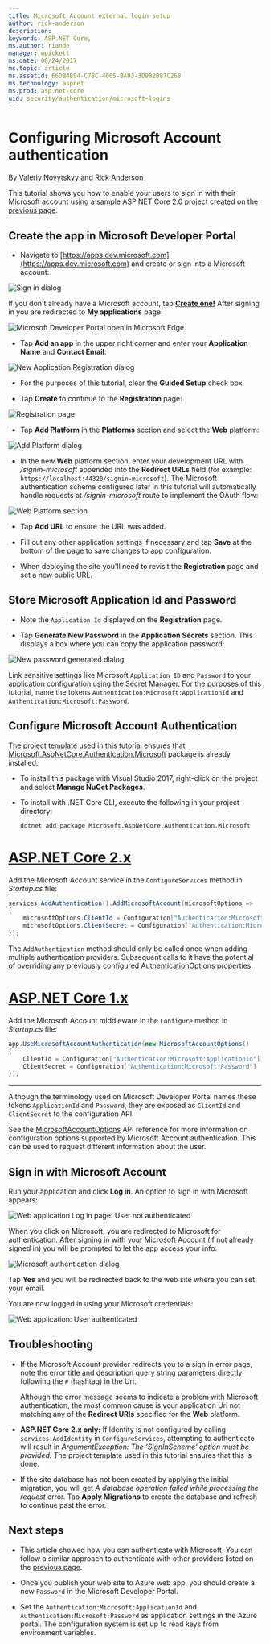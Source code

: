 ```yaml
---
title: Microsoft Account external login setup
author: rick-anderson
description: 
keywords: ASP.NET Core,
ms.author: riande
manager: wpickett
ms.date: 08/24/2017
ms.topic: article
ms.assetid: 66DB4B94-C78C-4005-BA03-3D982B87C268
ms.technology: aspnet
ms.prod: asp.net-core
uid: security/authentication/microsoft-logins
---
```

# Configuring Microsoft Account authentication

<a name=security-authentication-microsoft-logins></a>

By [Valeriy Novytskyy](https://github.com/01binary) and [Rick Anderson](https://twitter.com/RickAndMSFT)

This tutorial shows you how to enable your users to sign in with their Microsoft account using a sample ASP.NET Core 2.0 project created on the [previous page](index.md).

## Create the app in Microsoft Developer Portal

* Navigate to [https://apps.dev.microsoft.com](https://apps.dev.microsoft.com) and create or sign into a Microsoft account:

![Sign in dialog](index/_static/MicrosoftDevLogin.png)

If you don't already have a Microsoft account, tap **[Create one!](https://signup.live.com/signup?wa=wsignin1.0&rpsnv=13&ct=1478151035&rver=6.7.6643.0&wp=SAPI_LONG&wreply=https%3a%2f%2fapps.dev.microsoft.com%2fLoginPostBack&id=293053&aadredir=1&contextid=D70D4F21246BAB50&bk=1478151036&uiflavor=web&uaid=f0c3de863a914c358b8dc01b1ff49e85&mkt=EN-US&lc=1033&lic=1)** After signing in you are redirected to **My applications** page:

![Microsoft Developer Portal open in Microsoft Edge](index/_static/MicrosoftDev.png)

* Tap **Add an app** in the upper right corner and enter your **Application Name** and **Contact Email**:

![New Application Registration dialog](index/_static/MicrosoftDevAppCreate.png)

* For the purposes of this tutorial, clear the **Guided Setup** check box.

* Tap **Create** to continue to the **Registration** page:

![Registration page](index/_static/MicrosoftDevAppReg.png)

* Tap **Add Platform** in the **Platforms** section and select the **Web** platform:

![Add Platform dialog](index/_static/MicrosoftDevAppPlatform.png)

* In the new **Web** platform section, enter your development URL with */signin-microsoft* appended into the **Redirect URLs** field (for example: `https://localhost:44320/signin-microsoft`). The Microsoft authentication scheme configured later in this tutorial will automatically handle requests at */signin-microsoft* route to implement the OAuth flow:

![Web Platform section](index/_static/MicrosoftRedirectUri.png)

* Tap **Add URL** to ensure the URL was added.

* Fill out any other application settings if necessary and tap **Save** at the bottom of the page to save changes to app configuration.

* When deploying the site you'll need to revisit the **Registration** page and set a new public URL.

## Store Microsoft Application Id and Password

* Note the `Application Id` displayed on the **Registration** page.

* Tap **Generate New Password** in the **Application Secrets** section. This displays a box where you can copy the application password:

![New password generated dialog](index/_static/MicrosoftDevPassword.png)

Link sensitive settings like Microsoft `Application ID` and `Password` to your application configuration using the [Secret Manager](../../app-secrets.md). For the purposes of this tutorial, name the tokens `Authentication:Microsoft:ApplicationId` and `Authentication:Microsoft:Password`.

## Configure Microsoft Account Authentication

The project template used in this tutorial ensures that 
[Microsoft.AspNetCore.Authentication.Microsoft](https://www.nuget.org/packages/Microsoft.AspNetCore.Authentication.Microsoft) package is already installed.

* To install this package with Visual Studio 2017, right-click on the project and select **Manage NuGet Packages**.
* To install with .NET Core CLI, execute the following in your project directory:

   `dotnet add package Microsoft.AspNetCore.Authentication.Microsoft`

# [ASP.NET Core 2.x](#tab/aspnetcore2x)

Add the Microsoft Account service in the `ConfigureServices` method in *Startup.cs* file:

```csharp
services.AddAuthentication().AddMicrosoftAccount(microsoftOptions =>
{
    microsoftOptions.ClientId = Configuration["Authentication:Microsoft:ApplicationId"];
    microsoftOptions.ClientSecret = Configuration["Authentication:Microsoft:Password"];
});
```

The `AddAuthentication` method should only be called once when adding multiple authentication providers. Subsequent calls to it have the potential of overriding any previously configured [AuthenticationOptions](https://docs.microsoft.com/aspnet/core/api/microsoft.aspnetcore.builder.authenticationoptions) properties.

# [ASP.NET Core 1.x](#tab/aspnetcore1x)

Add the Microsoft Account middleware in the `Configure` method in *Startup.cs* file:

```csharp
app.UseMicrosoftAccountAuthentication(new MicrosoftAccountOptions()
{
    ClientId = Configuration["Authentication:Microsoft:ApplicationId"],
    ClientSecret = Configuration["Authentication:Microsoft:Password"]
});
```

---

Although the terminology used on Microsoft Developer Portal names these tokens `ApplicationId` and `Password`, they are exposed as `ClientId` and `ClientSecret` to the configuration API.

See the [MicrosoftAccountOptions](https://docs.microsoft.com/aspnet/core/api/microsoft.aspnetcore.builder.microsoftaccountoptions) API reference for more information on configuration options supported by Microsoft Account authentication. This can be used to request different information about the user.

## Sign in with Microsoft Account

Run your application and click **Log in**. An option to sign in with Microsoft appears:

![Web application Log in page: User not authenticated](index/_static/DoneMicrosoft.png)

When you click on Microsoft, you are redirected to Microsoft for authentication. After signing in with your Microsoft Account (if not already signed in) you will be prompted to let the app access your info:

![Microsoft authentication dialog](index/_static/MicrosoftLogin.png)

Tap **Yes** and you will be redirected back to the web site where you can set your email.

You are now logged in using your Microsoft credentials:

![Web application: User authenticated](index/_static/Done.png)

## Troubleshooting

* If the Microsoft Account provider redirects you to a sign in error page, note the error title and description query string parameters directly following the `#` (hashtag) in the Uri.

  Although the error message seems to indicate a problem with Microsoft authentication, the most common cause is your application Uri not matching any of the **Redirect URIs** specified for the **Web** platform.
* **ASP.NET Core 2.x only:** If Identity is not configured by calling `services.AddIdentity` in `ConfigureServices`, attempting to authenticate will result in *ArgumentException: The 'SignInScheme' option must be provided*. The project template used in this tutorial ensures that this is done.
* If the site database has not been created by applying the initial migration, you will get *A database operation failed while processing the request* error. Tap **Apply Migrations** to create the database and refresh to continue past the error.

## Next steps

* This article showed how you can authenticate with Microsoft. You can follow a similar approach to authenticate with other providers listed on the [previous page](index.md).

* Once you publish your web site to Azure web app, you should create a new `Password` in the Microsoft Developer Portal.

* Set the `Authentication:Microsoft:ApplicationId` and `Authentication:Microsoft:Password` as application settings in the Azure portal. The configuration system is set up to read keys from environment variables.
